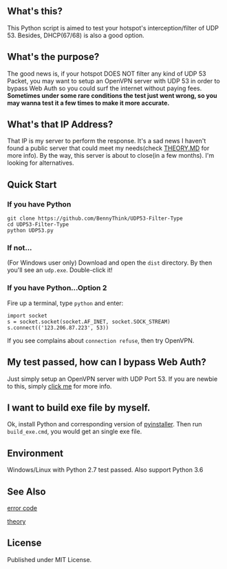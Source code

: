## What's this? ##
This Python script is aimed to test your hotspot's interception/filter of UDP 53. Besides, DHCP(67/68) is also a good option.

## What's the purpose? ##

The good news is, if your hotspot DOES NOT filter any kind of UDP 53 Packet,
you may want to setup an OpenVPN server with UDP 53 in order to bypass Web Auth so you could surf the internet without paying fees.
**Sometimes under some rare conditions the test just went wrong, so you may wanna test it a few times to make it more accurate.** 

## What's that IP Address? ##
That IP is my server to perform the response. It's a sad 
news I haven't found a public server that could meet my needs(check [THEORY.MD](THEORY.MD) for more info).
By the way, this server is about to close(in a few months). I'm looking for alternatives.


## Quick Start ##
### If you have Python ###
```
git clone https://github.com/BennyThink/UDP53-Filter-Type
cd UDP53-Filter-Type
python UDP53.py
```
### If not... ###
(For Windows user only) Download and open the `dist` directory. By then you'll see an `udp.exe`.
Double-click it!

### If you have Python...Option 2 ###
Fire up a terminal, type `python` and enter:
```
import socket
s = socket.socket(socket.AF_INET, socket.SOCK_STREAM)
s.connect(('123.206.87.223', 53))
```
If you see complains about `connection refuse`, then try OpenVPN.

## My test passed, how can I bypass Web Auth? ##
Just simply setup an OpenVPN server with UDP Port 53. If you are newbie to this, 
simply [click me](https://www.bennythink.com/udp53.html) for more info.



## I want to build exe file by myself. ##
Ok, install Python and corresponding version of [pyinstaller](https://sourceforge.net/projects/pywin32/files/pywin32/).
Then run `build_exe.cmd`, you would get an single exe file.

## Environment ##
Windows/Linux with Python 2.7 test passed.
Also support Python 3.6
## See Also ##
[error code](ERROR_CODE.MD)

[theory](THEORY.MD)
## License ##
Published under MIT License.
